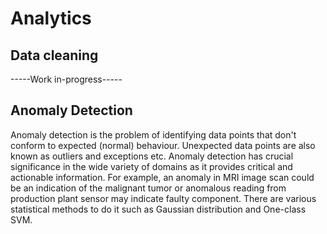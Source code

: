 # Analytics
## Data cleaning 
-----Work in-progress-----
## Anomaly Detection

Anomaly detection is the problem of identifying data points that don't conform to expected (normal) behaviour. Unexpected data points are also known as outliers and exceptions etc. Anomaly detection has crucial significance in the wide variety of domains as it provides critical and actionable information. For example, an anomaly in MRI image scan could be an indication of the malignant tumor or anomalous reading from production plant sensor may indicate faulty component. There are various statistical methods to do it such as Gaussian distribution and One-class SVM.


